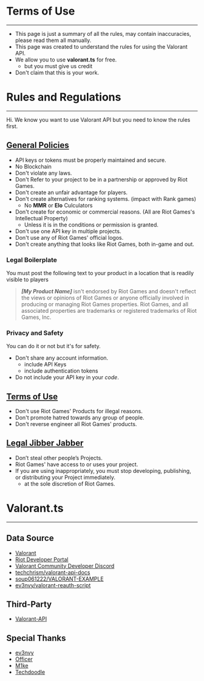 # Terms of Use

-----------

- This page is just a summary of all the rules, may contain inaccuracies, please read them all manually.
- This page was created to understand the rules for using the Valorant API.
- We allow you to use **valorant.ts** for free.
  - but you must give us credit
- Don't claim that this is your work.

# Rules and Regulations

-----------

Hi. We know you want to use Valorant API but you need to know the rules first.

## [General Policies](https://developer.riotgames.com/policies/general)

- API keys or tokens must be properly maintained and secure.
- No Blockchain
- Don't violate any laws.
- Don't Refer to your project to be in a partnership or approved by Riot Games.
- Don't create an unfair advantage for players.
- Don't create alternatives for ranking systems. (impact with Rank games)
  - No **MMR** or **Elo** Culculators
- Don't create for economic or commercial reasons. (All are Riot Games's Intellectual Property)
  - Unless it is in the conditions or permission is granted.
- Don't use one API key in multiple projects.
- Don't use any of Riot Games' official logos.
- Don't create anything that looks like Riot Games, both in-game and out.

### Legal Boilerplate

You must post the following text to your product in a location that is readily visible to players

> ***[My Product Name]*** isn't endorsed by Riot Games and doesn't reflect the views or opinions of Riot Games or anyone officially involved in producing or managing Riot Games properties. Riot Games, and all associated properties are trademarks or registered trademarks of Riot Games, Inc.

### Privacy and Safety

You can do it or not but it's for safety.

- Don't share any account information.
  - include API Keys
  - include authentication tokens
- Do not include your API key in your *code*.

## [Terms of Use](https://developer.riotgames.com/terms)

- Don't use Riot Games' Products for illegal reasons.
- Don't promote hatred towards any group of people.
- Don't reverse engineer all Riot Games' products.

## [Legal Jibber Jabber](https://www.riotgames.com/en/legal)

- Don’t steal other people’s Projects.
- Riot Games' have access to or uses your project.
- If you are using inappropriately, you must stop developing, publishing, or distributing your Project immediately.
  - at the sole discretion of Riot Games.

# Valorant.ts

-----------

## Data Source

- [Valorant](https://playvalorant.com)
- [Riot Developer Portal](https://developer.riotgames.com/apis)
- [Valorant Community Developer Discord](https://discord.gg/sCgvpXJfEE)
- [techchrism/valorant-api-docs](https://github.com/techchrism/valorant-api-docs)
- [soup061222/VALORANT-EXAMPLE](https://github.com/soup061222/VALORANT-EXAMPLE)
- [ev3nvy/valorant-reauth-script](https://github.com/ev3nvy/valorant-reauth-script)

<!--- BANNED
- [HeyM1ke/ValorantClientAPI](https://github.com/HeyM1ke/ValorantClientAPI)
- [Kavan72/endpoints.txt](https://gist.github.com/Kavan72/b6e0bfdf21d610148f64df878b8a2cc5)
-->

## Third-Party

- [Valorant-API](https://valorant-api.com)

## Special Thanks

- [ev3nvy](https://github.com/ev3nvy)
- [Officer](https://github.com/NotOfficer)
- [M1ke](https://github.com/HeyM1ke)
- [Techdoodle](https://github.com/techchrism)